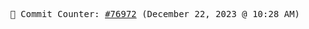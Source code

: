 <p align="center">
    <samp>
        📮 Commit Counter: <a href="https://github.com/Javascript-void0/Javascript-void0/commits/main">#76972</a> (December 22, 2023 @ 10:28 AM)
    </samp>
</p>